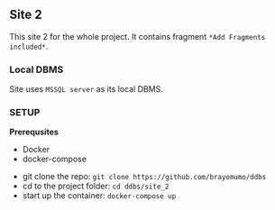 ## Site 2

This site 2 for the whole project. It contains fragment `*Add Fragments included*`.

### Local DBMS

Site uses `MSSQL server` as its local DBMS.
<!-- It uses dbLink as its gateway to communicate with other fragments -->


### SETUP 

**Prerequsites**  
* Docker
* docker-compose

- git clone the repo:
 `git clone https://github.com/brayomumo/ddbs`
- cd to the project folder: 
`cd ddbs/site_2`   
- start up the container:
    `docker-compose up`
